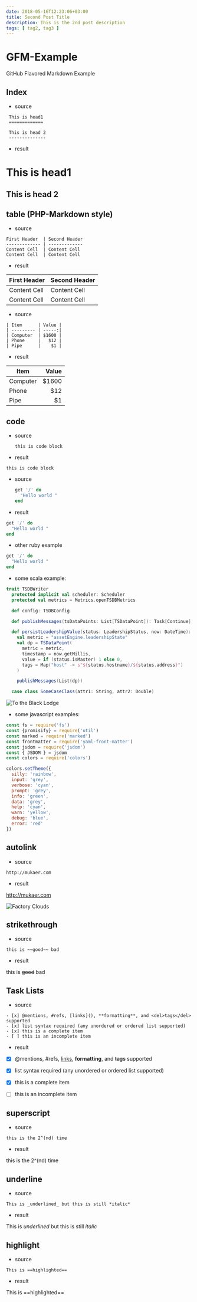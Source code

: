 ```yaml
---
date: 2018-05-16T12:23:06+03:00
title: Second Post Title
description: This is the 2nd post description
tags: [ tag2, tag3 ]
---
```

GFM-Example
===========

GitHub Flavored Markdown Example


Index
---
* source

~~~
 This is head1
 =============

 This is head 2
 --------------
~~~

* result

This is head1
=============

This is head 2
--------------

table (PHP-Markdown style)
---

* source

~~~
First Header  | Second Header
------------- | -------------
Content Cell  | Content Cell
Content Cell  | Content Cell
~~~

* result

First Header  | Second Header
------------- | -------------
Content Cell  | Content Cell
Content Cell  | Content Cell


* source

~~~
| Item      | Value |
| --------- | -----:|
| Computer  | $1600 |
| Phone     |   $12 |
| Pipe      |    $1 |
~~~

* result

| Item      | Value |
| --------- | -----:|
| Computer  | $1600 |
| Phone     |   $12 |
| Pipe      |    $1 |


code
---

* source


    ```
    this is code block
    ```


* result

```
this is code block
```


* source


    ```ruby
    get '/' do
      "Hello world "
    end
    ```


* result

```ruby
get '/' do
  "Hello world "
end
```

* other ruby example

```ruby
get '/' do
  "Hello world "
end
```

* some scala example:


```scala
trait TSDBWriter
  protected implicit val scheduler: Scheduler
  protected val metrics = Metrics.openTSDBMetrics

  def config: TSDBConfig

  def publishMessages(tsDataPoints: List[TSDataPoint]): Task[Continue]

  def persistLeadershipValue(status: LeadershipStatus, now: DateTime): Task[Continue] =
    val metric = "assetEngine.leadershipState"
    val dp = TSDataPoint(
      metric = metric,
      timestamp = now.getMillis,
      value = if (status.isMaster) 1 else 0,
      tags = Map("host" -> s"${status.hostname}/${status.address}")
    )

    publishMessages(List(dp))

  case class SomeCaseClass(attr1: String, attr2: Double)
```

![To the Black Lodge](../../photos/to-the-black-lodge.jpg "To the Black Lodge")

* some javascript examples:

```javascript
const fs = require('fs')
const {promisify} = require('util')
const marked = require('marked')
const frontmatter = require('yaml-front-matter')
const jsdom = require('jsdom')
const { JSDOM } = jsdom
const colors = require('colors')

colors.setTheme({
  silly: 'rainbow',
  input: 'grey',
  verbose: 'cyan',
  prompt: 'grey',
  info: 'green',
  data: 'grey',
  help: 'cyan',
  warn: 'yellow',
  debug: 'blue',
  error: 'red'
})
```


autolink
--------

* source

```
http://mukaer.com
```

* result

http://mukaer.com

![Factory Clouds](../../photos/factory-and-clouds.jpg "Factory Clouds")

strikethrough
-------------

* source

```
this is ~~good~~ bad
```

* result

this is ~~good~~ bad


Task Lists
---------

* source

```
- [x] @mentions, #refs, [links](), **formatting**, and <del>tags</del> supported
- [x] list syntax required (any unordered or ordered list supported)
- [x] this is a complete item
- [ ] this is an incomplete item
```

* result

- [x] @mentions, #refs, [links](), **formatting**, and <del>tags</del> supported
- [x] list syntax required (any unordered or ordered list supported)
- [x] this is a complete item
- [ ] this is an incomplete item



superscript
----------

* source

```
this is the 2^(nd) time
```

* result


this is the 2^(nd) time


underline
---------
* source

```
This is _underlined_ but this is still *italic*
```

* result

This is _underlined_ but this is still *italic*


highlight
--------

* source

```
This is ==highlighted==
```

* result

This is ==highlighted==

